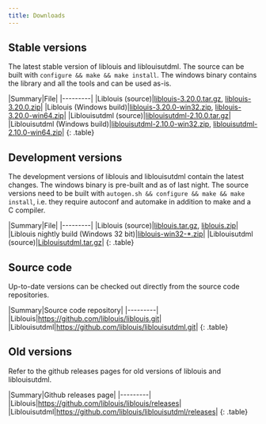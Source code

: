 ```yaml
---
title: Downloads
---
```


## Stable versions

The latest stable version of liblouis and liblouisutdml. The source
can be built with `configure && make && make install`. The windows
binary contains the library and all the tools and can be used as-is.

|Summary|File|
|---------|
|Liblouis (source)|[liblouis-3.20.0.tar.gz](https://github.com/liblouis/liblouis/releases/download/v3.20.0/liblouis-3.20.0.tar.gz), [liblouis-3.20.0.zip](https://github.com/liblouis/liblouis/releases/download/v3.20.0/liblouis-3.20.0.zip)|
|Liblouis (Windows build)|[liblouis-3.20.0-win32.zip](https://github.com/liblouis/liblouis/releases/download/v3.20.0/liblouis-3.20.0-win32.zip), [liblouis-3.20.0-win64.zip](https://github.com/liblouis/liblouis/releases/download/v3.20.0/liblouis-3.20.0-win64.zip)|
|Liblouisutdml (source)|[liblouisutdml-2.10.0.tar.gz](https://github.com/liblouis/liblouisutdml/releases/download/v2.10.0/liblouisutdml-2.10.0.tar.gz)|
|Liblouisutdml (Windows build)|[liblouisutdml-2.10.0-win32.zip](https://github.com/liblouis/liblouisutdml/releases/download/v2.10.0/liblouisutdml-2.10.0-win32.zip), [liblouisutdml-2.10.0-win64.zip](https://github.com/liblouis/liblouisutdml/releases/download/v2.10.0/liblouisutdml-2.10.0-win64.zip)|
{: .table}


## Development versions

The development versions of liblouis and liblouisutdml contain the
latest changes. The windows binary is pre-built and as of last night.
The source versions need to be built with `autogen.sh && configure &&
make && make install`, i.e. they require autoconf and automake in
addition to make and a C compiler.

|Summary|File|
|---------|
|Liblouis (source)|[liblouis.tar.gz](https://github.com/liblouis/liblouis/archive/master.tar.gz), [liblouis.zip](https://github.com/liblouis/liblouis/archive/master.zip)|
|Liblouis nightly build (Windows 32 bit)|[liblouis-win32-*.zip](https://github.com/liblouis/liblouis/releases/tag/snapshot)|
|Liblouisutdml (source)|[Liblouisutdml.tar.gz](https://github.com/liblouis/liblouisutdml/archive/master.tar.gz)|
{: .table}

## Source code

Up-to-date versions can be checked out directly from the source code repositories.

|Summary|Source code repository|
|---------|
|Liblouis|<https://github.com/liblouis/liblouis.git>|
|Liblouisutdml|<https://github.com/liblouis/liblouisutdml.git>|
{: .table}

## Old versions

Refer to the github releases pages for old versions of liblouis and liblouisutdml.

|Summary|Github releases page|
|---------|
|Liblouis|<https://github.com/liblouis/liblouis/releases>|
|Liblouisutdml|<https://github.com/liblouis/liblouisutdml/releases>|
{: .table}
